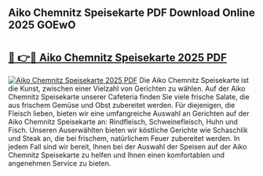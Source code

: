 ## Aiko Chemnitz Speisekarte PDF Download Online 2025 GOEwO

# <h2><a href="http://gccdrq2.nevu.top/?p=Aiko+Chemnitz+Speisekarte">🔗 👉🔴 Aiko Chemnitz Speisekarte 2025 PDF</a></h2>

[![Aiko Chemnitz Speisekarte 2025 PDF](https://i.imgur.com/dBaPXMq.png)](http://gccdrq2.nevu.top/?p=Aiko+Chemnitz+Speisekarte)
Die Aiko Chemnitz Speisekarte ist die Kunst, zwischen einer Vielzahl von Gerichten zu wählen. Auf der Aiko Chemnitz Speisekarte unserer Cafeteria finden Sie viele frische Salate, die aus frischem Gemüse und Obst zubereitet werden. Für diejenigen, die Fleisch lieben, bieten wir eine umfangreiche Auswahl an Gerichten auf der Aiko Chemnitz Speisekarte an: Rindfleisch, Schweinefleisch, Huhn und Fisch. Unseren Auserwählten bieten wir köstliche Gerichte wie Schaschlik und Steak an, die bei frischem, natürlichem Feuer zubereitet werden. In jedem Fall sind wir bereit, Ihnen bei der Auswahl der Speisen auf der Aiko Chemnitz Speisekarte zu helfen und Ihnen einen komfortablen und angenehmen Service zu bieten.
